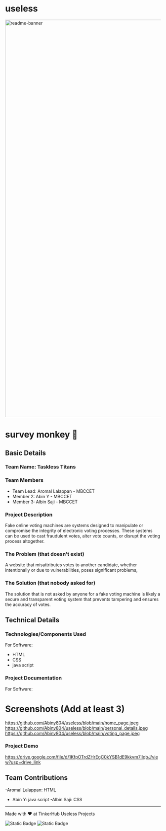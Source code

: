 # useless
<img width="1280" alt="readme-banner" src="https://github.com/user-attachments/assets/35332e92-44cb-425b-9dff-27bcf1023c6c">

# survey monkey 🎯


## Basic Details
### Team Name: Taskless Titans


### Team Members
- Team Lead: Aromal Lalappan - MBCCET
- Member 2: Abin Y - MBCCET
- Member 3: Albin Saji - MBCCET

### Project Description
Fake online voting machines are systems designed to manipulate or compromise the integrity of electronic voting processes. These systems can be used to cast fraudulent votes, alter vote counts, or disrupt the voting process altogether.

### The Problem (that doesn't exist)
A website that misattributes votes to another candidate, whether intentionally or due to vulnerabilities, poses significant problems, 

### The Solution (that nobody asked for)
The solution that is not asked by anyone for a fake voting machine is likely a secure and transparent voting system that prevents tampering and ensures the accuracy of votes. 

## Technical Details
### Technologies/Components Used
For Software:
- HTML
- CSS
- java script




### Project Documentation
For Software:

# Screenshots (Add at least 3)

https://github.com/Abiny804/useless/blob/main/home_page.jpeg
https://github.com/Abiny804/useless/blob/main/personal_details.jpeg
https://github.com/Abiny804/useless/blob/main/voting_page.jpeg

### Project Demo
https://drive.google.com/file/d/1KfpOTrdZHrEgC0kYSB1dE9kkvm7lIqbJ/view?usp=drive_link

## Team Contributions
-Aromal Lalappan: HTML
- Abin Y: java script
-Albin Saji: CSS

---
Made with ❤️ at TinkerHub Useless Projects 

![Static Badge](https://img.shields.io/badge/TinkerHub-24?color=%23000000&link=https%3A%2F%2Fwww.tinkerhub.org%2F)
![Static Badge](https://img.shields.io/badge/UselessProject--24-24?link=https%3A%2F%2Fwww.tinkerhub.org%2Fevents%2FQ2Q1TQKX6Q%2FUseless%2520Projects)


